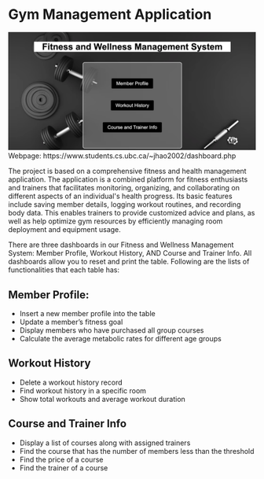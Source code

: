 # Gym Management Application

<img src="php+sql/dashboardImage.png" alt="Alt text" title="Fiteness and Wellness Management System">
Webpage: https://www.students.cs.ubc.ca/~jhao2002/dashboard.php




The project is based on a comprehensive fitness and health management application. The application is a combined platform for fitness enthusiasts and trainers that facilitates monitoring, organizing, and collaborating on different aspects of an individual's health progress. Its basic features include saving member details, logging workout routines, and recording body data. This enables trainers to provide customized advice and plans, as well as help optimize gym resources by efficiently managing room deployment and equipment usage.


There are three dashboards in our Fitness and Wellness Management System: Member Profile, Workout History, AND Course and Trainer Info. All dashboards allow you to reset and print the table. Following are the lists of functionalities that each table has:

## Member Profile:
- Insert a new member profile into the table
- Update a member’s fitness goal
- Display members who have purchased all group courses
- Calculate the average metabolic rates for different age groups

## Workout History
- Delete a workout history record
- Find workout history in a specific room
- Show total workouts and average workout duration

## Course and Trainer Info
- Display a list of courses along with assigned trainers
- Find the course that has the number of members less than the threshold
- Find the price of a course
- Find the trainer of a course


